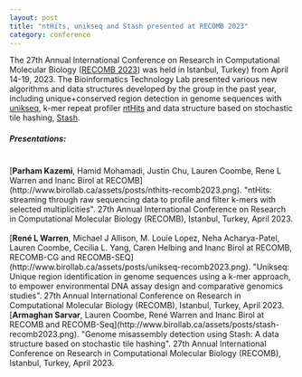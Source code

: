 ```yaml
---  
layout: post  
title: "ntHits, unikseq and Stash presented at RECOMB 2023"  
category: conference  
---  
```


The 27th Annual International Conference on Research in Computational Molecular Biology ([RECOMB 2023](http://recomb2023.bilkent.edu.tr/)) was held in Istanbul, Turkey) from April 14-19, 2023. The Bioinformatics Technology Lab presented various new algorithms and data structures developed by the group in the past year, including unique+conserved region detection in genome sequences with [unikseq](https://github.com/bcgsc/unikseq), k-mer repeat profiler [ntHits](https://github.com/bcgsc/nthits) and data structure based on stochastic tile hashing, [Stash](https://github.com/bcgsc/stash). 

##### Presentations:
<br>
[<strong>Parham Kazemi</strong>, Hamid Mohamadi, Justin Chu, Lauren Coombe, Rene L Warren and Inanc Birol at RECOMB](http://www.birollab.ca/assets/posts/nthits-recomb2023.png). "ntHits: streaming through raw sequencing data to profile and filter k-mers with selected multiplicities". 27th Annual International Conference on Research in Computational Molecular Biology (RECOMB), Istanbul, Turkey, April 2023.
<br>
<br>
[<strong>René L Warren</strong>, Michael J Allison, M. Louie Lopez, Neha Acharya-Patel, Lauren Coombe, Cecilia L. Yang, Caren Helbing and Inanc Birol at RECOMB, RECOMB-CG and RECOMB-SEQ](http://www.birollab.ca/assets/posts/unikseq-recomb2023.png). "Unikseq: Unique region identification in genome sequences using a k-mer approach, to empower environmental DNA assay design and comparative genomics studies". 27th Annual International Conference on Research in Computational Molecular Biology (RECOMB), Istanbul, Turkey, April 2023.                               
<br>
[<strong>Armaghan Sarvar</strong>, Lauren Coombe, René Warren and Inanc Birol at RECOMB and RECOMB-Seq](http://www.birollab.ca/assets/posts/stash-recomb2023.png). "Genome misassembly detection using Stash: A data structure based on stochastic tile hashing". 27th Annual International Conference on Research in Computational Molecular Biology (RECOMB), Istanbul, Turkey, April 2023.
